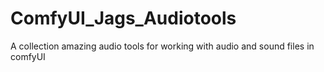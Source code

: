 # ComfyUI_Jags_Audiotools
A collection amazing audio tools for working with audio and sound files in comfyUI
